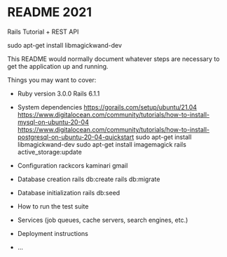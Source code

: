 # README 2021

Rails Tutorial + REST API

sudo apt-get install libmagickwand-dev

This README would normally document whatever steps are necessary to get the
application up and running.

Things you may want to cover:

* Ruby version 3.0.0 Rails 6.1.1

* System dependencies
https://gorails.com/setup/ubuntu/21.04
https://www.digitalocean.com/community/tutorials/how-to-install-mysql-on-ubuntu-20-04
https://www.digitalocean.com/community/tutorials/how-to-install-postgresql-on-ubuntu-20-04-quickstart
sudo apt-get install libmagickwand-dev
sudo apt-get install imagemagick
rails active_storage:update

* Configuration
rackcors
kaminari
gmail

* Database creation
rails db:create
rails db:migrate

* Database initialization
rails db:seed

* How to run the test suite

* Services (job queues, cache servers, search engines, etc.)

* Deployment instructions

* ...
